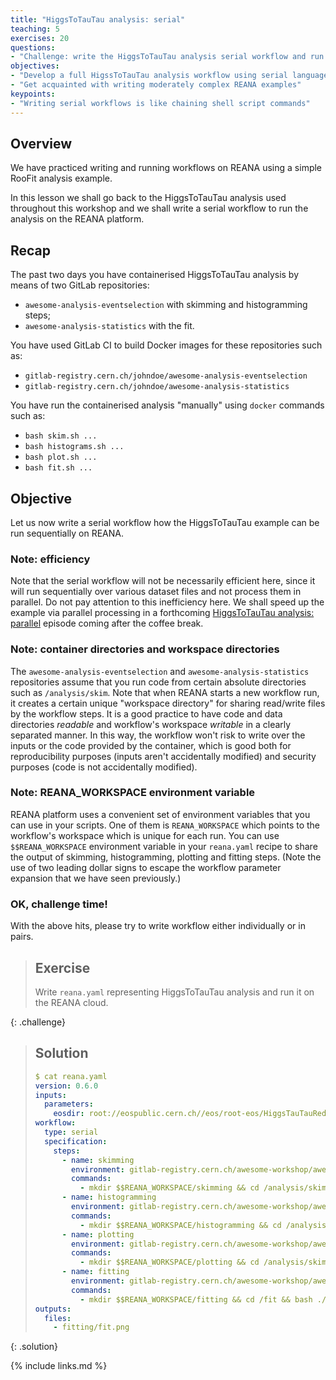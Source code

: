 ```yaml
---
title: "HiggsToTauTau analysis: serial"
teaching: 5
exercises: 20
questions:
- "Challenge: write the HiggsToTauTau analysis serial workflow and run it on REANA"
objectives:
- "Develop a full HigssToTauTau analysis workflow using serial language"
- "Get acquainted with writing moderately complex REANA examples"
keypoints:
- "Writing serial workflows is like chaining shell script commands"
---
```


## Overview

We have practiced writing and running workflows on REANA using a simple RooFit analysis example.

In this lesson we shall go back to the HiggsToTauTau analysis used throughout this workshop and we
shall write a serial workflow to run the analysis on the REANA platform.

## Recap

The past two days you have containerised HiggsToTauTau analysis by means of two GitLab repositories:

- `awesome-analysis-eventselection` with skimming and histogramming steps;
- `awesome-analysis-statistics` with the fit.

You have used GitLab CI to build Docker images for these repositories such as:

- `gitlab-registry.cern.ch/johndoe/awesome-analysis-eventselection`
- `gitlab-registry.cern.ch/johndoe/awesome-analysis-statistics`

You have run the containerised analysis "manually" using `docker` commands such as:

- `bash skim.sh ...`
- `bash histograms.sh ...`
- `bash plot.sh ...`
- `bash fit.sh ...`

## Objective

Let us now write a serial workflow how the HiggsToTauTau example can be run sequentially on REANA.

### Note: efficiency

Note that the serial workflow will not be necessarily efficient here, since it will run sequentially
over various dataset files and not process them in parallel. Do not pay attention to this
inefficiency here. We shall speed up the example via parallel processing in a forthcoming
[HiggsToTauTau analysis: parallel](../07-higgstotautau-parallel) episode coming after the coffee
break.

### Note: container directories and workspace directories

The `awesome-analysis-eventselection` and `awesome-analysis-statistics` repositories assume that you
run code from  certain absolute directories such as `/analysis/skim`. Note that when REANA starts a
new workflow run, it creates a certain unique "workspace directory" for sharing read/write files by
the workflow steps.  It is a good practice to have code and data directories _readable_ and
workflow's workspace _writable_ in a clearly separated manner. In this way, the workflow won't risk
to write over the inputs or the code provided by the container, which is good both for
reproducibility purposes (inputs aren't accidentally modified) and security purposes (code is not
accidentally modified).

### Note: REANA_WORKSPACE environment variable

REANA platform uses a convenient set of environment variables that you can use in your scripts.  One
of them is `REANA_WORKSPACE` which points to the workflow's workspace which is unique for each run.
You can use `$$REANA_WORKSPACE` environment variable in your ``reana.yaml`` recipe to share the
output of skimming, histogramming, plotting and fitting steps.  (Note the use of two leading dollar
signs to escape the workflow parameter expansion that we have seen previously.)

### OK, challenge time!

With the above hits, please try to write workflow either individually or in pairs.

> ## Exercise
>
> Write ``reana.yaml`` representing HiggsToTauTau analysis and run it on the REANA cloud.
>
{: .challenge}

> ## Solution
>
> ```yaml
> $ cat reana.yaml
> version: 0.6.0
> inputs:
>   parameters:
>     eosdir: root://eospublic.cern.ch//eos/root-eos/HiggsTauTauReduced
> workflow:
>   type: serial
>   specification:
>     steps:
>       - name: skimming
>         environment: gitlab-registry.cern.ch/awesome-workshop/awesome-analysis-eventselection-stage3:master
>         commands:
>           - mkdir $$REANA_WORKSPACE/skimming && cd /analysis/skim && bash ./skim.sh ${eosdir} $$REANA_WORKSPACE/skimming
>       - name: histogramming
>         environment: gitlab-registry.cern.ch/awesome-workshop/awesome-analysis-eventselection-stage3:master
>         commands:
>           - mkdir $$REANA_WORKSPACE/histogramming && cd /analysis/skim && bash ./histograms_with_custom_output_location.sh $$REANA_WORKSPACE/skimming $$REANA_WORKSPACE/histogramming
>       - name: plotting
>         environment: gitlab-registry.cern.ch/awesome-workshop/awesome-analysis-eventselection-stage3:master
>         commands:
>           - mkdir $$REANA_WORKSPACE/plotting && cd /analysis/skim && bash ./plot.sh $$REANA_WORKSPACE/histogramming/histograms.root $$REANA_WORKSPACE/plotting 0.1
>       - name: fitting
>         environment: gitlab-registry.cern.ch/awesome-workshop/awesome-analysis-statistics-stage3:master
>         commands:
>           - mkdir $$REANA_WORKSPACE/fitting && cd /fit && bash ./fit.sh $$REANA_WORKSPACE/histogramming/histograms.root $$REANA_WORKSPACE/fitting
> outputs:
>   files:
>     - fitting/fit.png
> ```
{: .solution}

{% include links.md %}
